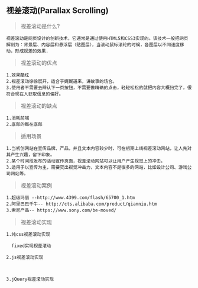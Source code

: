 ## 视差滚动(Parallax Scrolling)

  > 视差滚动是什么?

    视差滚动是网页设计的创新技术，它通常是通过使用HTML5和CSS3实现的。该技术一般把网页解剖为：背景层、内容层和悬浮层（贴图层），当滚动鼠标滚轮的时候，各图层以不同速度移动，形成视差的效果.
  
  > 视差滚动的优点

    1.效果酷炫
    2.视差滚动徐徐展开，适合于娓娓道来，讲故事的场合。
    3.使用者不需要去辨认下一页按钮，不需要做精确的点击，轻轻松松的就把内容大概扫完了，很符合现在人获取信息的偏好。

  > 视差滚动的缺点

    1.消耗前端
    2.底部的都在底部

  > 适用场景

    1.当初创网站在宣传品牌、产品，并且文本内容较少时，可在初期上线视差滚动网站，让人先对其产生兴趣，留下印象。
    2.某个时间段发布的活动宣传页面，视差滚动网站可以让用户产生视觉上的冲击。
    3.适用于以宣传为主，需要突出视觉冲击力，文本内容不是很多的网站，比如设计公司、游戏公司网站等。

  > 视差滚动案例

    1.超级玛丽 --http://www.4399.com/flash/65700_1.htm
    2.阿里巴巴千牛-- http://cts.alibaba.com/product/qianniu.htm
    3.索尼产品-- https://www.sony.com/be-moved/

  > 视差滚动实现

    1.纯css视差滚动实现

      fixed实现视差滚动

    2.js视差滚动实现

      

    3.jQuery视差滚动实现

